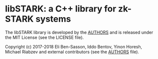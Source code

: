 # libSTARK: a C++ library for zk-STARK systems

The libSTARK library is developed by the [AUTHORS](https://github.com/elibensasson/libSTARK/blob/master/AUTHORS.md) and is released under the MIT License (see the LICENSE file).

Copyright (c) 2017-2018 Eli Ben-Sasson, Iddo Bentov, Yinon Horesh, Michael Riabzev and external contributors (see the  [AUTHORS](https://github.com/elibensasson/libSTARK/blob/master/AUTHORS.md) file).
